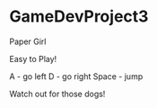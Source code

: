 # GameDevProject3

Paper Girl

Easy to Play!

A - go left
D - go right
Space - jump

Watch out for those dogs!

